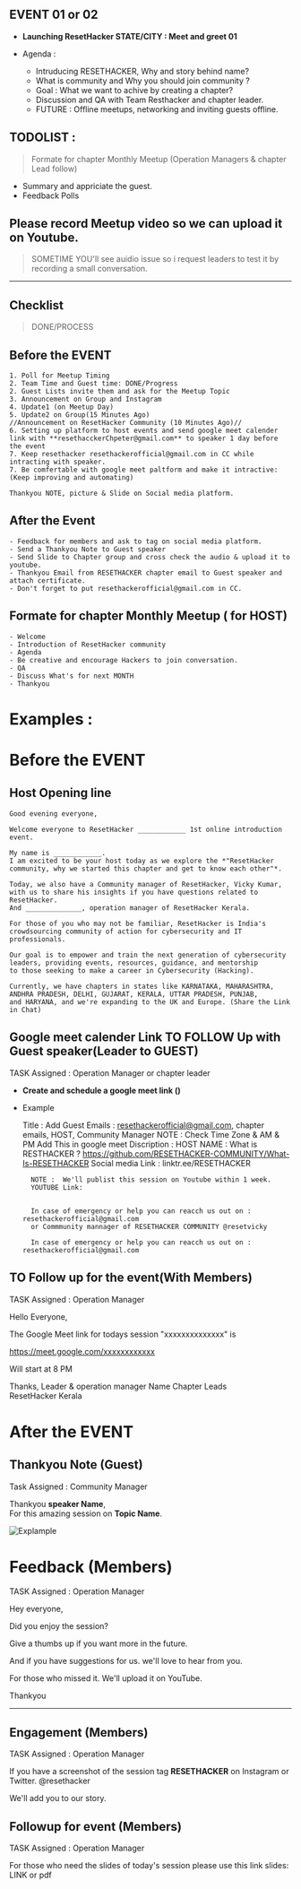 
## EVENT 01  or 02
- **Launching ResetHacker STATE/CITY : Meet and greet 01**

- Agenda :
    - Intruducing RESETHACKER, Why and story behind name?
    - What is community and Why you should join community ?
    - Goal : What we want to achive by creating a chapter?
    - Discussion and QA with Team Resthacker and chapter leader.
    - FUTURE : Offline meetups, networking and inviting guests offline.

## TODOLIST : 
> Formate for chapter Monthly Meetup (Operation Managers & chapter Lead follow)


- Summary and appriciate the guest.
- Feedback Polls 

## Please record Meetup video so we can upload it on Youtube. 
> SOMETIME YOU'll see auidio issue so i request leaders to test it by recording a small conversation.

-----------------------------

## Checklist
> DONE/PROCESS
	
   ## Before the EVENT 
 	1. Poll for Meetup Timing 
	2. Team Time and Guest time: DONE/Progress
 	2. Guest Lists invite them and ask for the Meetup Topic 
 	3. Announcement on Group and Instagram
 	4. Update1 (on Meetup Day)
 	5. Update2 on Group(15 Minutes Ago)
	//Announcement on ResetHacker Community (10 Minutes Ago)//
	6. Setting up platform to host events and send google meet calender link with **resethacckerChpeter@gmail.com** to speaker 1 day before the event
	7. Keep resethacker resethackerofficial@gmail.com in CC while intracting with speaker.
	7. Be comfertable with google meet paltform and make it intractive: (Keep improving and automating) 
	
    Thankyou NOTE, picture & Slide on Social media platform.
    
   ## After the Event
	- Feedback for members and ask to tag on social media platform.
	- Send a Thankyou Note to Guest speaker 
	- Send Slide to Chapter group and cross check the audio & upload it to youtube.
	- Thankyou Email from RESETHACKER chapter email to Guest speaker and attach certificate.
	- Don't forget to put resethackerofficial@gmail.com in CC.
    
    
    
## Formate for chapter Monthly Meetup ( for HOST)

	- Welcome
	- Introduction of ResetHacker community
	- Agenda
	- Be creative and encourage Hackers to join conversation.
	- QA 
	- Discuss What's for next MONTH
	- Thankyou
	


# Examples :


# Before the EVENT 
## Host Opening line

	Good evening everyone,

	Welcome everyone to ResetHacker ____________ 1st online introduction event. 

	My name is ____________.
	I am excited to be your host today as we explore the *"ResetHacker community, why we started this chapter and get to know each other"*.

	Today, we also have a Community manager of ResetHacker, Vicky Kumar, with us to share his insights if you have questions related to ResetHacker.
	And ______________, operation manager of ResetHacker Kerala.

	For those of you who may not be familiar, ResetHacker is India's crowdsourcing community of action for cybersecurity and IT professionals. 

	Our goal is to empower and train the next generation of cybersecurity leaders, providing events, resources, guidance, and mentorship 
	to those seeking to make a career in Cybersecurity (Hacking).
	
	Currently, we have chapters in states like KARNATAKA, MAHARASHTRA, ANDHRA PRADESH, DELHI, GUJARAT, KERALA, UTTAR PRADESH, PUNJAB, 
	and HARYANA, and we're expanding to the UK and Europe. (Share the Link in Chat)
	
	
## Google meet calender Link TO FOLLOW Up with Guest speaker(Leader to GUEST)
TASK Assigned : Operation Manager or chapter leader
- **Create and schedule a google meet link ()**

- Example

	Title : 
	Add Guest Emails : resethackerofficial@gmail.com, chapter emails, HOST, Community Manager
	NOTE : Check Time Zone & AM & PM
	Add This in google meet Discription :
		HOST NAME : 
		What is RESTHACKER ?
		https://github.com/RESETHACKER-COMMUNITY/What-Is-RESETHACKER
		Social media Link : linktr.ee/RESETHACKER

		NOTE :  We'll publist this session on Youtube within 1 week.
		YOUTUBE Link: 


		In case of emergency or help you can reacch us out on : resethackerofficial@gmail.com
		or Commmunity mannager of RESETHACKER COMMUNITY @resetvicky

		In case of emergency or help you can reacch us out on : resethackerofficial@gmail.com
		
		
## TO Follow up for the event(With Members)
TASK Assigned : Operation Manager 

Hello Everyone,

The Google Meet link for todays session  "xxxxxxxxxxxxxx" is

https://meet.google.com/xxxxxxxxxxxx

Will start at 8 PM

Thanks, 
Leader & operation manager Name 
Chapter Leads ResetHacker Kerala



# After the EVENT 
## Thankyou Note (Guest)
Task Assigned : Community Manager

Thankyou **speaker Name**,  
For this amazing session on **Topic Name**.

![Explample](https://user-images.githubusercontent.com/25515871/214100593-8d100724-8dc7-48b4-9e98-b85d6ffe6433.jpg)

# Feedback (Members)
TASK Assigned : Operation Manager 

Hey everyone,

Did you enjoy the session?

Give a thumbs up if you want more in the future.

And if you have suggestions for us. we'll love to hear from you.

For those who missed it. We'll upload it on YouTube.

Thankyou 


---------------------

## Engagement (Members)
TASK Assigned : Operation Manager 

If you have a screenshot of the session tag **RESETHACKER** on Instagram or Twitter.
@resethacker

We'll add you to our story.



## Followup for event (Members)
TASK Assigned : Operation Manager 

For those who need the slides of today's session please use this link 
slides: LINK or pdf
